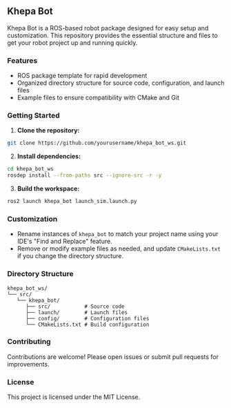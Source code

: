 ## Khepa Bot

Khepa Bot is a ROS-based robot package designed for easy setup and customization. This repository provides the essential structure and files to get your robot project up and running quickly.

### Features

- ROS package template for rapid development
- Organized directory structure for source code, configuration, and launch files
- Example files to ensure compatibility with CMake and Git

### Getting Started

1. **Clone the repository:**

```bash
git clone https://github.com/yourusername/khepa_bot_ws.git
```

2. **Install dependencies:**

```bash
cd khepa_bot_ws
rosdep install --from-paths src --ignore-src -r -y
```

3. **Build the workspace:**

```bash
ros2 launch khepa_bot launch_sim.launch.py
```

### Customization

- Rename instances of `khepa_bot` to match your project name using your IDE's "Find and Replace" feature.
- Remove or modify example files as needed, and update `CMakeLists.txt` if you change the directory structure.

### Directory Structure

```
khepa_bot_ws/
└── src/
   └── khepa_bot/
      ├── src/           # Source code
      ├── launch/        # Launch files
      ├── config/        # Configuration files
      └── CMakeLists.txt # Build configuration
```

### Contributing

Contributions are welcome! Please open issues or submit pull requests for improvements.

### License

This project is licensed under the MIT License.
